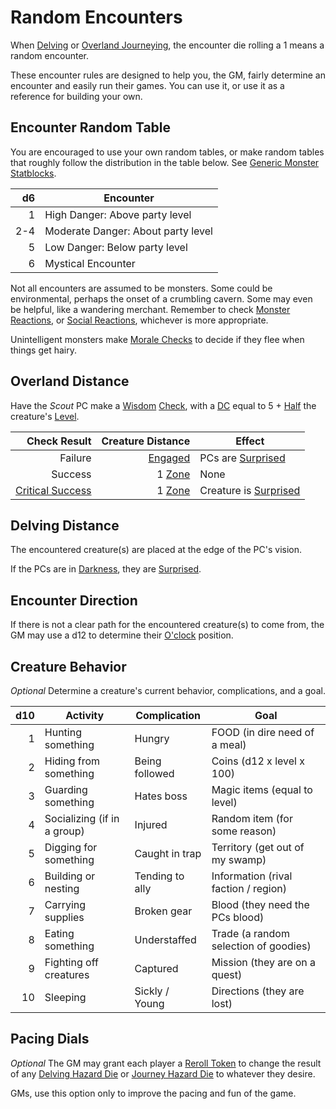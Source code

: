 # Random Encounters

When [Delving](../../Game%20Procedures/Exploration/Delving.md) or [Overland Journeying](../../Game%20Procedures/Exploration/Overland%20Journeys.md), the encounter die rolling a 1 means a random encounter.

These encounter rules are designed to help you, the GM, fairly determine an encounter and easily run their games. You can use it, or use it as a reference for building your own.

## Encounter Random Table

You are encouraged to use your own random tables, or make random tables that roughly follow the distribution in the table below. See [Generic Monster Statblocks](Generic%20Monster%20Statblocks.md).

|  d6 | Encounter                          |
| --: | ---------------------------------- |
|   1 | High Danger: Above party level     |
| 2-4 | Moderate Danger: About party level |
|   5 | Low Danger: Below party level      |
|   6 | Mystical Encounter                 |

Not all encounters are assumed to be monsters. Some could be environmental, perhaps the onset of a crumbling cavern. Some may even be helpful, like a wandering merchant. Remember to check [Monster Reactions](../../Game%20Procedures/Social%20Procedures/Monster%20Reactions.md), or [Social Reactions](../../Game%20Procedures/Social%20Procedures/Social%20Reactions.md), whichever is more appropriate.

Unintelligent monsters make [Morale Checks](Morale.md#Morale%20Checks) to decide if they flee when things get hairy.

## Overland Distance

Have the *Scout* PC make a [Wisdom](../../Player%20Characters/The%20Ability%20Scores/Wisdom.md) [Check](../../Game%20Procedures/Core%20Procedures/Check.md), with a [DC](../../Game%20Procedures/Core%20Procedures/DC.md) equal to 5 + [Half](../../Game%20Procedures/Core%20Procedures/Half.md) the creature's [Level](../../Player%20Characters/Progression/Level.md).

|                                                                                Check Result |                                           Creature Distance | Effect                                                                   |
| ------------------------------------------------------------------------------------------: | ----------------------------------------------------------: | ------------------------------------------------------------------------ |
|                                                                                     Failure |    [Engaged](../../Game%20Procedures/Conditions/Engaged.md) | PCs are [Surprised](../../Game%20Procedures/Conditions/Surprised.md)     |
|                                                                                     Success | 1 [Zone](../../Game%20Procedures/Core%20Procedures/Zone.md) | None                                                                     |
| [Critical Success](../../Game%20Procedures/Die%20Rolling%20Mechanics/Critical%20Success.md) | 1 [Zone](../../Game%20Procedures/Core%20Procedures/Zone.md) | Creature is [Surprised](../../Game%20Procedures/Conditions/Surprised.md) |

## Delving Distance

The encountered creature(s) are placed at the edge of the PC's vision.

If the PCs are in [Darkness](../../Game%20Procedures/Hazards/Darkness.md), they are [Surprised](../../Game%20Procedures/Conditions/Surprised.md).

## Encounter Direction

If there is not a clear path for the encountered creature(s) to come from, the GM may use a d12 to determine their [O'clock](https://en.wikipedia.org/wiki/Clock_position) position.

## Creature Behavior

*Optional*
Determine a creature's current behavior, complications, and a goal.

| d10 | Activity                    | Complication    | Goal                                  |
| --: | --------------------------- | --------------- | ------------------------------------- |
|   1 | Hunting something           | Hungry          | FOOD (in dire need of a meal)         |
|   2 | Hiding from something       | Being followed  | Coins (d12 x level x 100)             |
|   3 | Guarding something          | Hates boss      | Magic items (equal to level)          |
|   4 | Socializing (if in a group) | Injured         | Random item (for some reason)         |
|   5 | Digging for something       | Caught in trap  | Territory (get out of my swamp)       |
|   6 | Building or nesting         | Tending to ally | Information (rival faction / region)  |
|   7 | Carrying supplies           | Broken gear     | Blood (they need the PCs blood)       |
|   8 | Eating something            | Understaffed    | Trade (a random selection of goodies) |
|   9 | Fighting off creatures      | Captured        | Mission (they are on a quest)         |
|  10 | Sleeping                    | Sickly / Young  | Directions (they are lost)            |

## Pacing Dials

*Optional*
The GM may grant each player a [Reroll Token](../../Game%20Procedures/Die%20Rolling%20Mechanics/Reroll%20Tokens.md) to change the result of any [Delving Hazard Die](../../Game%20Procedures/Exploration/Delving.md#Delving%20Hazard%20Die) or [Journey Hazard Die](../../Game%20Procedures/Exploration/Overland%20Journeys.md#Journey%20Hazard%20Die) to whatever they desire.

GMs, use this option only to improve the pacing and fun of the game.

